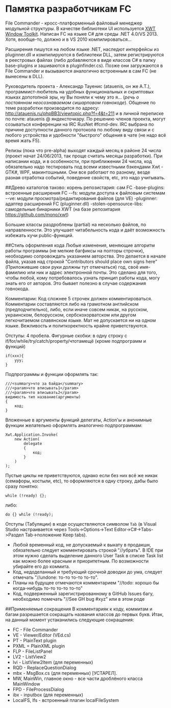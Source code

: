 ﻿Памятка разработчикам FC
====

File Commander - кросс-платформенный файловый менеджер модульной структуры.
В качестве библиотеки UI используется [XWT Window Toolkit](https://github.com/mono/xwt).
Написан FC на языке C# для среды .NET 4.0/VS 2013. Хотя, вообще-то, должно и в VS 2010 компилироваться...

Расширения пишутся на любом языке .NET, наследют интерфейсы из pluginner.dll и компилируются в библиотеки DLL, затем регистрируются в реестровых файлах (либо добавляются в виде классов C# в папку base-plugins и зашиваются в pluginfinder.cs). Позже они загружаются в File Commander и вызываются аналогично встроенным в сам FC (не вынесены в DLL).

Руководитель проекта - Александр Тауенис (atauenis, он же А.Т.), программист-любитель на удобных функциональных и скриптовых языках допотопной эры, ну Вы поняли к чему это я... (*речь о постоянном неосознаваемом сишарповом говнокоде*).
Общение по теме разработки производится по адресу: http://atauenis.ru/phpBB3/viewtopic.php?f=4&t=211 и в личной переписке по почте: atauenis @ яндексточкару.
По решению членов проекта, могут созываться конференции на IRC RusNet #fcmd-dev. IRC выбрана по причине доступности данного протокола по любому виду связи и с любого устройства и удобности "быстрого" общения в чате (не надо всё время жать F5).

Релизы (пока что pre-alpha) выходят каждый месяц в районе 24 числа (проект начат 24/06/2013, так проще считать месяцы разработки). При написании кода, и в особенности, при приближении 24 числа, код обязательно надо тестировать под всеми известными бэкендами Xwt - GTK#, WPF, макинтошными. Они все работают по разному, везде разная отработка событий, поведение свойств, etc, это надо учитывать.

##Древо каталогов таково:
	корень репозистария: сам FC
	-base-plugins: встроенные расширения FC
	--fs: модули доступа к файловым системам
	--ve: модули просмотра/редактирования файлов (для VE)
	-pluginner: адаптер расширений FC (pluginner.dll)
	-stolen-opensource-libs: самодельные бинарники XWT (на базе репозитария https://github.com/mono/xwt)

Большие классы раздроблены (partial) на несколько файлов, по направленности. Это улучшает читабельность кода и даёт возможность избежать кучи public-функций.

##Стиль оформления кода
Любые изменения, меняющие алгоритм работы программы (не мелкие багфиксы на полторы строчки), необходимо сопровождать указанием авторства. Это делается в начале файла, указав над строкой "Contributors should place own signs here" (Приложившие свои руки должны тут отмечаться) год, своё имя-фамилию или ник и адрес электронной почты. Это сделано для того, чтобы любой, кому потребовалось узнать принцип работы кода, могу знать его от авторов. Это бывает полезно в случае содержания говнокода.

Комментарии: Код сложнее 5 строчек должен комментироваться. Комментарии составляются либо на грамотном английском (предподчительно), либо, если иначе совсем никак, на русском, украинском, белорусском, сербскохорватском или другом легкочитаемом славянском языке. Мат не допускается ни на одном языке. Вежливость и политкоректность крайне приветствуются.

Отступы: 4 пробела.
Фигурные скобки: в одну строку с if/for/while/try/catch/property/чтотамещё (кроме подпрограмм и функций)

	if(xxx){
		yyy;
	}

Подпрограммы и функции оформлять так:

	///<summary>что за байда</summary>
	///<param>что вписывать1</param>
	///<param>что вписывать2</param>
	видимость тип название(аргументы)
	{
		код;
	}

Вложенные в аргументы функций делегаты, Action'ы и анонимные функции желательно оформлять аналогично подпрограммам:

	Xwt.Application.Invoke(
		new Action(
			delegate
			{
				код;
			}
		)
	);

Пустые циклы не приветствуются, однако если без них всё же никак (семафоры, костыли, etc), то оформляются в одну строку, дабы было сразу понятно:

	while (!ready) {};
либо:

	do {} while (!ready);

Отступы (Табуляции) в коде осуществляются символом `Tab` (в Visual Studio настраивается через Tools->Options->Text Editor->C#->Tabs->Раздел Tab->положение Keep tabs).

* Любой временный код, не допускаемый к выкату в продакшн, обязательно следует комментировать строкой "//убрать". В IDE при этом нужно сделать выделение данного User Task в списке Task list как можно более красным и приоритетным. По возможности убирайте его до коммита.
* Код, недоделанный и требующий срочной доводки до ума, следует отмечать "//undone: то-то то-то то-то".
* Планы на будущее отмечаются комментарием "//todo: хорошо бы когда-нибудь то-то то-то то-то"
* Код, подверженный зарегистрированному в GitHub Issues багу, необходимо помечать "//See GH bug #xyz" или в этом роде

##Применяемые сокращения
В комментарияк к коду, коммитам и багам разрешается сокращать названия классов до первых букв. Итак, на данный момент устаканились следующие сокращения:

* FC - File Commander
* VE - Viewer/Editor (VEd.cs)
* PT - PlainText plugin
* PXML = PlainXML plugin
* FLP - FileListPanel
* LV2 - ListView2
* lvi - ListView2Item (для переменных)
* RQD - ReplaceQuestionDialog
* mbx - MsgBox.cs (для переменных) [УСТАРЕЛ].
* MW, MainWin, главное окно - все части дроблёного класса MainWindow
* FPD - FileProcessDialog
* ibx - inputbox (для переменных)
* LocalFS, lfs - встроенный плагин localFileSystem